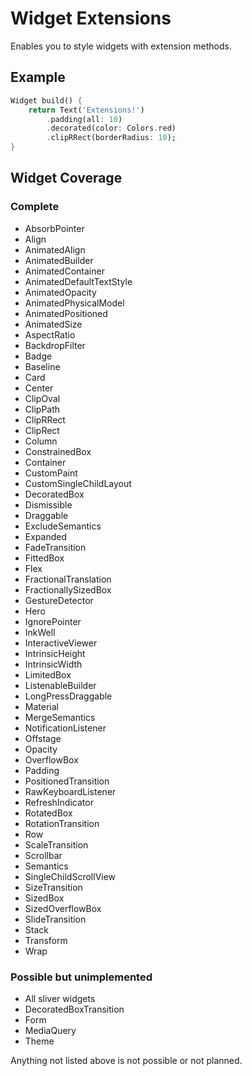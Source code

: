 # Widget Extensions
Enables you to style widgets with extension methods. 

## Example
```dart
Widget build() {
    return Text('Extensions!')
        .padding(all: 10)
        .decorated(color: Colors.red)
        .clipRRect(borderRadius: 10);
}
```

## Widget Coverage

### Complete
- AbsorbPointer
- Align
- AnimatedAlign
- AnimatedBuilder
- AnimatedContainer
- AnimatedDefaultTextStyle
- AnimatedOpacity
- AnimatedPhysicalModel
- AnimatedPositioned
- AnimatedSize
- AspectRatio
- BackdropFilter
- Badge
- Baseline
- Card
- Center
- ClipOval
- ClipPath
- ClipRRect
- ClipRect
- Column
- ConstrainedBox
- Container
- CustomPaint
- CustomSingleChildLayout
- DecoratedBox
- Dismissible
- Draggable
- ExcludeSemantics
- Expanded
- FadeTransition
- FittedBox
- Flex
- FractionalTranslation
- FractionallySizedBox
- GestureDetector
- Hero
- IgnorePointer
- InkWell
- InteractiveViewer
- IntrinsicHeight
- IntrinsicWidth
- LimitedBox
- ListenableBuilder
- LongPressDraggable
- Material
- MergeSemantics
- NotificationListener
- Offstage
- Opacity
- OverflowBox
- Padding
- PositionedTransition
- RawKeyboardListener
- RefreshIndicator
- RotatedBox
- RotationTransition
- Row
- ScaleTransition
- Scrollbar
- Semantics
- SingleChildScrollView
- SizeTransition
- SizedBox
- SizedOverflowBox
- SlideTransition
- Stack
- Transform
- Wrap

### Possible but unimplemented
- All sliver widgets
- DecoratedBoxTransition
- Form
- MediaQuery
- Theme

Anything not listed above is not possible or not planned.